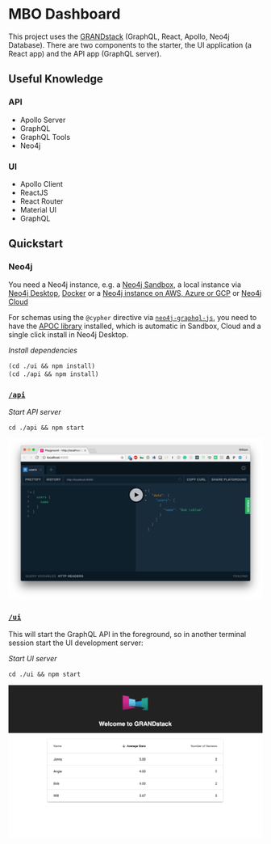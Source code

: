 # MBO Dashboard

This project uses the [GRANDstack](https://grandstack.io) (GraphQL, React, Apollo, Neo4j Database). There are two components to the starter, the UI application (a React app) and the API app (GraphQL server).

## Useful Knowledge

### API
* Apollo Server
* GraphQL
* GraphQL Tools
* Neo4j

### UI
* Apollo Client
* ReactJS
* React Router
* Material UI
* GraphQL

## Quickstart

### Neo4j

You need a Neo4j instance, e.g. a [Neo4j Sandbox](http://neo4j.com/sandbox), a local instance via [Neo4j Desktop](https://neo4j.com/download), [Docker](http://hub.docker.com/_/neo4j) or a [Neo4j instance on AWS, Azure or GCP](http://neo4j.com/developer/guide-cloud-deployment) or [Neo4j Cloud](http://neo4j.com/cloud)

For schemas using the  `@cypher` directive via [`neo4j-graphql-js`](https://github.com/neo4j-graphql/neo4j-graphql-js), you need to have the [APOC library](https://github.com/neo4j-contrib/neo4j-apoc-procedures) installed, which is automatic in Sandbox, Cloud and a single click install in Neo4j Desktop. 

*Install dependencies*

```
(cd ./ui && npm install)
(cd ./api && npm install)
```

### [`/api`](./api)

*Start API server*
```
cd ./api && npm start
```

![](api/img/graphql-playground.png)

### [`/ui`](./ui)

This will start the GraphQL API in the foreground, so in another terminal session start the UI development server:

*Start UI server*
```
cd ./ui && npm start
```

![](ui/img/default-app.png)
